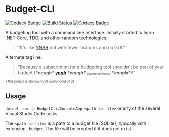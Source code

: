 # Budget-CLI

[![Codacy Badge](https://api.codacy.com/project/badge/Grade/9f271024f55843e98ab704ad51160d6f)](https://app.codacy.com/manual/samuel.m.vasta/Budget-CLI?utm_source=github.com&utm_medium=referral&utm_content=samvasta/Budget-CLI&utm_campaign=Badge_Grade_Settings) [![Build Status](https://travis-ci.org/samvasta/Budget-CLI.svg?branch=master)](https://travis-ci.org/samvasta/Budget-CLI) [![Codacy Badge](https://api.codacy.com/project/badge/Coverage/2ffcba9faf974c7b986789238324763f)](https://www.codacy.com/manual/samvasta/Budget-CLI?utm_source=github.com&amp;utm_medium=referral&amp;utm_content=samvasta/Budget-CLI&amp;utm_campaign=Badge_Coverage)

A budgeting tool with a command line interface. Initially started to learn .NET Core, TDD, and other random technologies.

> "It's like [YNAB](https://www.youneedabudget.com/) but with fewer features and no GUI."

Alternate tag line:

> "Because a subscription for a budgeting tool shouldn't be part of your budget (___\*cough\* [ynab](https://www.youneedabudget.com/) \*cough\* _<sup><sub><sub>$12/mo! seriously?</sup></sub></sub>_ \*cough\*___)!"

 _<sup><sup>\*This project is obviously not opinionated at all</sup></sup>_

## Usage

`dotnet run -p BudgetCli.ConsoleApp <path-to-file>` or any of the several Visual Studio Code tasks.

The `<path-to-file>` is a path to a budget file (SQLite), typically with extension `.budget`. The file will be created if it does not exist.
